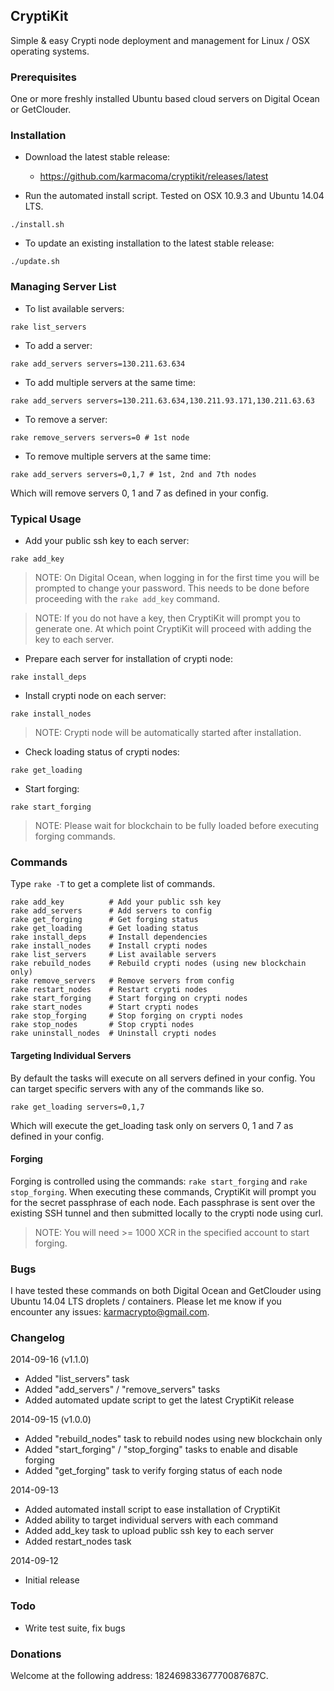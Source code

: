 ## CryptiKit

Simple &amp; easy Crypti node deployment and management for Linux / OSX operating systems.

### Prerequisites

One or more freshly installed Ubuntu based cloud servers on Digital Ocean or GetClouder.

### Installation

* Download the latest stable release:
  - https://github.com/karmacoma/cryptikit/releases/latest

* Run the automated install script. Tested on OSX 10.9.3 and Ubuntu 14.04 LTS.

```
./install.sh
```

* To update an existing installation to the latest stable release:

```
./update.sh
```

### Managing Server List

* To list available servers:

```
rake list_servers
```

* To add a server:

```
rake add_servers servers=130.211.63.634
```

* To add multiple servers at the same time:

```
rake add_servers servers=130.211.63.634,130.211.93.171,130.211.63.63
```

* To remove a server:

```
rake remove_servers servers=0 # 1st node
```

* To remove multiple servers at the same time:

```
rake add_servers servers=0,1,7 # 1st, 2nd and 7th nodes
```

Which will remove servers 0, 1 and 7 as defined in your config.

### Typical Usage

* Add your public ssh key to each server:

```
rake add_key
```

> NOTE:
> On Digital Ocean, when logging in for the first time you will be prompted to change your password. This needs to be done before proceeding with the ```rake add_key``` command.

> NOTE:
> If you do not have a key, then CryptiKit will prompt you to generate one. At which point CryptiKit will proceed with adding the key to each server.

* Prepare each server for installation of crypti node:

```
rake install_deps
```

* Install crypti node on each server:

```
rake install_nodes
```

> NOTE:
> Crypti node will be automatically started after installation.

* Check loading status of crypti nodes:

```
rake get_loading
```

* Start forging:

```
rake start_forging
```

> NOTE:
> Please wait for blockchain to be fully loaded before executing forging commands.

### Commands

Type ```rake -T``` to get a complete list of commands.

```
rake add_key          # Add your public ssh key
rake add_servers      # Add servers to config
rake get_forging      # Get forging status
rake get_loading      # Get loading status
rake install_deps     # Install dependencies
rake install_nodes    # Install crypti nodes
rake list_servers     # List available servers
rake rebuild_nodes    # Rebuild crypti nodes (using new blockchain only)
rake remove_servers   # Remove servers from config
rake restart_nodes    # Restart crypti nodes
rake start_forging    # Start forging on crypti nodes
rake start_nodes      # Start crypti nodes
rake stop_forging     # Stop forging on crypti nodes
rake stop_nodes       # Stop crypti nodes
rake uninstall_nodes  # Uninstall crypti nodes
```

#### Targeting Individual Servers

By default the tasks will execute on all servers defined in your config.
You can target specific servers with any of the commands like so.

```
rake get_loading servers=0,1,7
```

Which will execute the get_loading task only on servers 0, 1 and 7 as defined in your config.

#### Forging

Forging is controlled using the commands: ```rake start_forging``` and ```rake stop_forging```. When executing these commands, CryptiKit will prompt you for the secret passphrase of each node. Each passphrase is sent over the existing SSH tunnel and then submitted locally to the crypti node using curl.

> NOTE:
> You will need >= 1000 XCR in the specified account to start forging.

### Bugs

I have tested these commands on both Digital Ocean and GetClouder using Ubuntu 14.04 LTS droplets / containers.
Please let me know if you encounter any issues: karmacrypto@gmail.com.

### Changelog

2014-09-16 (v1.1.0)

* Added "list_servers" task
* Added "add_servers" / "remove_servers" tasks
* Added automated update script to get the latest CryptiKit release

2014-09-15 (v1.0.0)

* Added "rebuild_nodes" task to rebuild nodes using new blockchain only
* Added "start_forging" / "stop_forging" tasks to enable and disable forging
* Added "get_forging" task to verify forging status of each node

2014-09-13

* Added automated install script to ease installation of CryptiKit
* Added ability to target individual servers with each command
* Added add_key task to upload public ssh key to each server
* Added restart_nodes task

2014-09-12

* Initial release

### Todo

* Write test suite, fix bugs

### Donations

Welcome at the following address: 18246983367770087687C.
